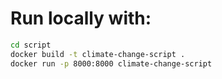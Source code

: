 # Run locally with:

```bash
cd script
docker build -t climate-change-script .
docker run -p 8000:8000 climate-change-script
